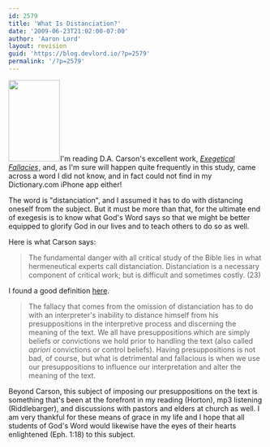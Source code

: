 ```yaml
---
id: 2579
title: 'What Is Distanciation?'
date: '2009-06-23T21:02:00-07:00'
author: 'Aaron Lord'
layout: revision
guid: 'https://blog.devlord.io/?p=2579'
permalink: '/?p=2579'
---
```


<a href="http://www.amazon.com/gp/product/0801020867?ie=UTF8&amp;tag=lbmusic&amp;linkCode=as2&amp;camp=1789&amp;creative=390957&amp;creativeASIN=0801020867"><img class="alignleft" style="border-color:initial;border-style:initial;border-width:0;" src="http://2.bp.blogspot.com/_OZWxOfjIgdA/SkFF7biZBtI/AAAAAAAAHeQ/R9jPOf7ISQU/s320/417G4NG5BGL._SL160_.jpg" alt="" width="101" height="160" border="0" /></a><img src="http://www.assoc-amazon.com/e/ir?t=lbmusic&amp;l=as2&amp;o=1&amp;a=0801020867" alt="" width="1" height="1" border="0" />I'm reading D.A. Carson's excellent work, <em><a href="http://www.amazon.com/gp/product/0801020867?ie=UTF8&amp;tag=lbmusic&amp;linkCode=as2&amp;camp=1789&amp;creative=390957&amp;creativeASIN=0801020867">Exegetical Fallacies</a><img src="http://www.assoc-amazon.com/e/ir?t=lbmusic&amp;l=as2&amp;o=1&amp;a=0801020867" alt="" width="1" height="1" border="0" /></em>, and, as I'm sure will happen quite frequently in this study, came across a word I did not know, and in fact could not find in my Dictionary.com iPhone app either!

The word is "distanciation", and I assumed it has to do with distancing oneself from the subject. But it must be more than that, for the ultimate end of exegesis is to know what God's Word says so that we might be better equipped to glorify God in our lives and to teach others to do so as well.

Here is what Carson says:
<blockquote>The fundamental danger with all critical study of the Bible lies in what hermeneutical experts call distanciation. Distanciation is a necessary component of critical work; but is difficult and sometimes costly. (23)</blockquote>
I found a good definition <a href="http://provocationsandpantings.blogspot.com/2006/09/distanciation-what-is-it.html">here</a>.
<blockquote>The fallacy that comes from the omission of distanciation has to do with an interpreter's inability to distance himself from his presuppositions in the interpretive process and discerning the meaning of the text. We all have presuppositions which are simply beliefs or convictions we hold prior to handling the text (also called <em>apriori</em> convictions or control beliefs). Having presuppositions is not bad, of course, but what is detrimental and fallacious is when we use our presuppositions to influence our interpretation and alter the meaning of the text.</blockquote>
Beyond Carson, this subject of imposing our presuppositions on the text is something that's been at the forefront in my reading (Horton), mp3 listening (Riddlebarger), and discussions with pastors and elders at church as well. I am very thankful for these means of grace in my life and I hope that all students of God's Word would likewise have the eyes of their hearts enlightened (Eph. 1:18) to this subject.
<div class="blogger-post-footer"><img src="/what-is-distanciation/"" width="1" height="1" /></div>